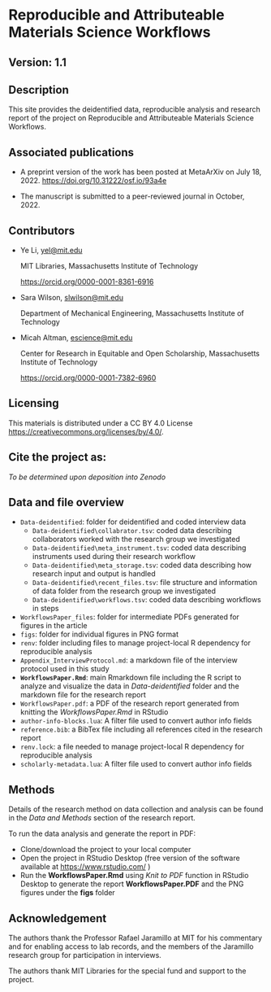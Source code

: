 # Reproducible and Attributeable Materials Science Workflows

## Version: 1.1

## Description
This site provides the deidentified data, reproducible analysis and research report of the project on Reproducible and Attributeable Materials Science Workflows. 

## Associated publications
- A preprint version of the work has been posted at MetaArXiv on July 18, 2022. https://doi.org/10.31222/osf.io/93a4e 

- The manuscript is submitted to a peer-reviewed journal in October, 2022.

## Contributors 
- Ye Li, yel@mit.edu

    MIT Libraries, Massachusetts Institute of Technology

    https://orcid.org/0000-0001-8361-6916 

- Sara Wilson, slwilson@mit.edu

    Department of Mechanical Engineering, Massachusetts Institute of Technology

- Micah Altman, escience@mit.edu
    
    Center for Research in Equitable and Open Scholarship, Massachusetts Institute of Technology

    https://orcid.org/0000-0001-7382-6960 


## Licensing
This materials is distributed under a CC BY 4.0 License https://creativecommons.org/licenses/by/4.0/. 

## Cite the project as:
*To be determined upon deposition into Zenodo* 

## Data and file overview 

* `Data-deidentified`:  folder for deidentified and coded interview data
    * `Data-deidentified\collabrator.tsv`: coded data describing collaborators worked with the research group we investigated
    * `Data-deidentified\meta_instrument.tsv`: coded data describing instruments used during their research workflow
    * `Data-deidentified\meta_storage.tsv`: coded data describing how research input and output is handled
    * `Data-deidentified\recent_files.tsv`: file structure and information of data folder from the research group we investigated
    * `Data-deidentified\workflows.tsv`: coded data describing workflows in steps
* `WorkflowsPaper_files`: folder for intermediate PDFs generated for figures in the article
* `figs`: folder for individual figures in PNG format
* `renv`: folder including files to manage project-local R dependency for reproducible analysis 
* `Appendix_InterviewProtocol.md`: a markdown file of the interview protocol used in this study
* **`WorkflowsPaper.Rmd`**: main Rmarkdown file including the R script to analyze and visualize the data in *Data-deidentified* folder and the markdown file for the research report 
* `WorkflowsPaper.pdf`: a PDF of the research report generated from knitting the *WorkflowsPaper.Rmd* in RStudio 
* `author-info-blocks.lua`: A filter file used to convert author info fields
* `reference.bib`: a BibTex file including all references cited in the research report
* `renv.lock`: a file needed to manage project-local R dependency for reproducible analysis 
* `scholarly-metadata.lua`: A filter file used to convert author info fields 

## Methods
Details of the research method on data collection and analysis can be found in the *Data and Methods* section of the research report. 

To run the data analysis and generate the report in PDF:
- Clone/download the project to your local computer
- Open the project in RStudio Desktop (free version of the software available at https://www.rstudio.com/ )
- Run the **WorkflowsPaper.Rmd** using *Knit to PDF* function in RStudio Desktop to generate the report **WorkflowsPaper.PDF** and the PNG figures under the **figs** folder



## Acknowledgement
The authors thank the Professor Rafael Jaramillo at MIT for his commentary and for enabling access to lab records, and the members of the Jaramillo research group for participation in interviews.

The authors thank MIT Libraries for the special fund and support to the project.


